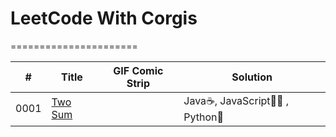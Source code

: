 # LeetCode With Corgis
======================

| #  | Title   | GIF Comic Strip | Solution | 
|----| ------- | --------------- | -------- | 
|0001| [Two Sum](./0001-Two-Sum/README.md) |                 | Java☕, JavaScript🍦💛 , Python🐍 | 
